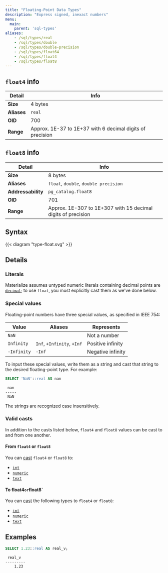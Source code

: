 ```yaml
---
title: "Floating-Point Data Types"
description: "Express signed, inexact numbers"
menu:
  main:
    parent: 'sql-types'
aliases:
    - /sql/types/real
    - /sql/types/double
    - /sql/types/double-precision
    - /sql/types/float64
    - /sql/types/float4
    - /sql/types/float8
---
```


## `float4` info

Detail | Info
-------|------
**Size** | 4 bytes
**Aliases** | `real`
**OID** | 700
**Range** | Approx. 1E-37 to 1E+37 with 6 decimal digits of precision

## `float8` info

Detail | Info
-------|------
**Size** | 8 bytes
**Aliases** | `float`, `double`, `double precision`
**Addressability** | `pg_catalog.float8`
**OID** | 701
**Range** | Approx. 1E-307 to 1E+307 with 15 decimal digits of precision

## Syntax

{{< diagram "type-float.svg" >}}

## Details

### Literals

Materialize assumes untyped numeric literals containing decimal points are
[`decimal`](../decimal); to use `float`, you must explicitly cast them as we've
done below.

### Special values

Floating-point numbers have three special values, as specified in IEEE 754:

Value       | Aliases                    | Represents
------------|----------------------------|-----------
`NaN`       |                            | Not a number
`Infinity`  | `Inf`, `+Infinity`, `+Inf` | Positive infinity
`-Infinity` | `-Inf`                     | Negative infinity

To input these special values, write them as a string and cast that string to
the desired floating-point type. For example:

```sql
SELECT 'NaN'::real AS nan
```
```nofmt
 nan
-----
 NaN
```

The strings are recognized case insensitively.

### Valid casts

In addition to the casts listed below, `float4` and `float8` values can be cast
to and from one another.

#### From `float4` or `float8`

You can [cast](../../functions/cast) `float4` or `float8` to:

- [`int`](../int)
- [`numeric`](../numeric)
- [`text`](../text)

#### To float4` or `float8`

You can [cast](../../functions/cast) the following types to `float4` or
`float8`:

- [`int`](../int)
- [`numeric`](../numeric)
- [`text`](../text)

## Examples

```sql
SELECT 1.23::real AS real_v;
```
```nofmt
 real_v
---------
    1.23
```
